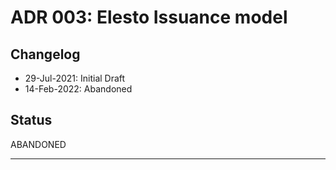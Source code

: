 # ADR 003: Elesto Issuance model



## Changelog

* 29-Jul-2021: Initial Draft
* 14-Feb-2022: Abandoned

## Status

ABANDONED

---


